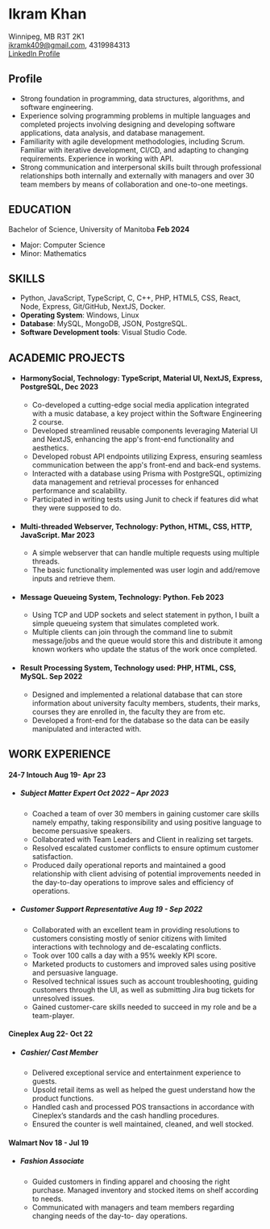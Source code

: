 # Ikram **Khan**

Winnipeg, MB R3T 2K1  
ikramk409@gmail.com, 4319984313  
[LinkedIn Profile](https://www.linkedin.com/in/ikramkhan007)

## Profile

- Strong foundation in programming, data structures, algorithms, and software engineering.
- Experience solving programming problems in multiple languages and completed projects involving designing and developing software applications, data analysis, and database management.
- Familiarity with agile development methodologies, including Scrum. Familiar with iterative development, CI/CD, and adapting to changing requirements. Experience in working with API.
- Strong communication and interpersonal skills built through professional relationships both internally and externally with managers and over 30 team members by means of collaboration and one-to-one meetings.

## EDUCATION

Bachelor of Science, University of Manitoba **Feb 2024**

- Major: Computer Science
- Minor: Mathematics

## SKILLS

- Python, JavaScript, TypeScript, C, C++, PHP, HTML5, CSS, React, Node, Express, Git/GitHub, NextJS, Docker.
- **Operating System**: Windows, Linux
- **Database**: MySQL, MongoDB, JSON, PostgreSQL.
- **Software Development tools**: Visual Studio Code.

## ACADEMIC PROJECTS

- #### HarmonySocial, Technology: TypeScript, Material UI, NextJS, Express, PostgreSQL, **Dec 2023**

  - Co-developed a cutting-edge social media application integrated with a music database, a key project within the Software Engineering 2 course.
  - Developed streamlined reusable components leveraging Material UI and NextJS, enhancing the app's front-end functionality and aesthetics.
  - Developed robust API endpoints utilizing Express, ensuring seamless communication between the app's front-end and back-end systems.
  - Interacted with a database using Prisma with PostgreSQL, optimizing data management and retrieval processes for enhanced performance and scalability.
  - Participated in writing tests using Junit to check if features did what they were supposed to do.

- #### Multi-threaded Webserver, Technology: Python, HTML, CSS, HTTP, JavaScript. **Mar 2023**

  - A simple webserver that can handle multiple requests using multiple threads.
  - The basic functionality implemented was user login and add/remove inputs and retrieve them.

- #### Message Queueing System, Technology: Python. **Feb 2023**

  - Using TCP and UDP sockets and select statement in python, I built a simple queueing system that simulates completed work.
  - Multiple clients can join through the command line to submit message/jobs and the queue would store this and distribute it among known workers who update the status of the work once completed.

- #### Result Processing System, Technology used: PHP, HTML, CSS, MySQL. **Sep 2022**

  - Designed and implemented a relational database that can store information about university faculty members, students, their marks, courses they are enrolled in, the faculty they are from etc.
  - Developed a front-end for the database so the data can be easily manipulated and interacted with.

## WORK EXPERIENCE

#### 24-7 Intouch **Aug 19- Apr 23**

- ##### Subject Matter Expert **Oct 2022 – Apr 2023**

  - Coached a team of over 30 members in gaining customer care skills namely empathy, taking responsibility and using positive language to become persuasive speakers.
  - Collaborated with Team Leaders and Client in realizing set targets.
  - Resolved escalated customer conflicts to ensure optimum customer satisfaction.
  - Produced daily operational reports and maintained a good relationship with client advising of potential improvements needed in the day-to-day operations to improve sales and efficiency of operations.

- ##### Customer Support Representative **Aug 19 - Sep 2022**
  - Collaborated with an excellent team in providing resolutions to customers consisting mostly of senior citizens with limited interactions with technology and de-escalating conflicts.
  - Took over 100 calls a day with a 95% weekly KPI score.
  - Marketed products to customers and improved sales using positive and persuasive language.
  - Resolved technical issues such as account troubleshooting, guiding customers through the UI, as well as submitting Jira bug tickets for unresolved issues.
  - Gained customer-care skills needed to succeed in my role and be a team-player.

#### Cineplex **Aug 22- Oct 22**

- ##### Cashier/ Cast Member
  - Delivered exceptional service and entertainment experience to guests.
  - Upsold retail items as well as helped the guest understand how the product functions.
  - Handled cash and processed POS transactions in accordance with Cineplex’s standards and the cash handling procedures.
  - Ensured the counter is well maintained, cleaned, and well stocked.

#### Walmart **Nov 18 - Jul 19**

- ##### Fashion Associate
  - Guided customers in finding apparel and choosing the right purchase. Managed inventory and stocked items on shelf according to needs.
  - Communicated with managers and team members regarding changing needs of the day-to- day operations.
